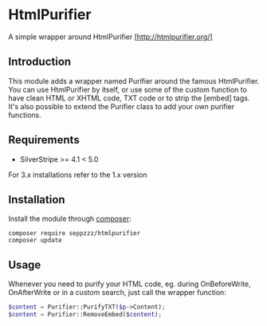 # HtmlPurifier

A simple wrapper around HtmlPurifier [http://htmlpurifier.org/]

## Introduction

This module adds a wrapper named Purifier around the famous HtmlPurifier. You can use HtmlPurifier by itself, or use some 
of the custom function to have clean HTML or XHTML code, TXT code or to strip the [embed] tags. It's also possible to extend
the Purifier class to add your own purifier functions.

## Requirements

 * SilverStripe >= 4.1 < 5.0

 For 3.x installations refer to the 1.x version

## Installation

Install the module through [composer](http://getcomposer.org):

	composer require seppzzz/htmlpurifier
	composer update

## Usage

Whenever you need to purify your HTML code, eg. during OnBeforeWrite, OnAfterWrite or in a custom search, just call the wrapper function:

```php
$content = Purifier::PurifyTXT($p->Content);
$content = Purifier::RemoveEmbed($content);
```
